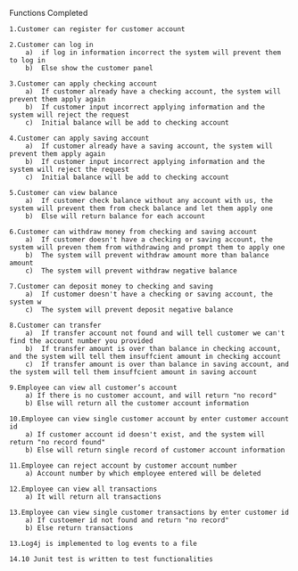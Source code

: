 Functions Completed

    1.Customer can register for customer account

    2.Customer can log in 
        a)  if log in information incorrect the system will prevent them to log in 
        b)  Else show the customer panel

    3.Customer can apply checking account
        a)  If customer already have a checking account, the system will prevent them apply again
        b)	If customer input incorrect applying information and the system will reject the request
        c)  Initial balance will be add to checking account

    4.Customer can apply saving account
        a)	If customer already have a saving account, the system will prevent them apply again
        b)	If customer input incorrect applying information and the system will reject the request
        c)  Initial balance will be add to checking account

    5.Customer can view balance
        a)  If customer check balance without any account with us, the system will prevent them from check balance and let them apply one
        b)  Else will return balance for each account

    6.Customer can withdraw money from checking and saving account
        a)  If customer doesn't have a checking or saving account, the system will preven them from withdrawing and prompt them to apply one
        b)	The system will prevent withdraw amount more than balance amount
        c)	The system will prevent withdraw negative balance

    7.Customer can deposit money to checking and saving 
        a)  If customer doesn't have a checking or saving account, the system w
        c)	The system will prevent deposit negative balance

    8.Customer can transfer
        a)	If transfer account not found and will tell customer we can't find the account number you provided
        b)	If transfer amount is over than balance in checking account, and the system will tell them insuffcient amount in checking account
        c)	If transfer amount is over than balance in saving account, and the system will tell them insuffcient amount in saving account

    9.Employee can view all customer’s account
        a) If there is no customer account, and will return "no record"
        b) Else will return all the customer account information

    10.Employee can view single customer account by enter customer account id
        a) If customer account id doesn't exist, and the system will return "no record found"
        b) Else will return single record of customer account information

    11.Employee can reject account by customer account number
        a) Account number by which employee entered will be deleted

    12.Employee can view all transactions
        a) It will return all transactions 

    13.Employee can view single customer transactions by enter customer id
        a) If custoemer id not found and return "no record"
        b) Else return transactions

    13.Log4j is implemented to log events to a file

    14.10 Junit test is written to test functionalities
